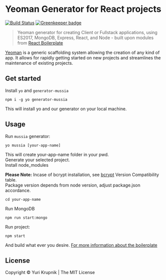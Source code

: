 # Yeoman Generator for React projects
[![Build Status](https://travis-ci.org/yurikrupnik/generator-mussia.svg?branch=master)](https://travis-ci.org/yurikrupnik/generator-mussia) [![Greenkeeper badge](https://badges.greenkeeper.io/yurikrupnik/generator-mussia.svg)](https://greenkeeper.io/)

> Yeoman generator for creating Client or Fullstack applications,
 using ES2017, MongoDB, Express, React, and Node - built upon modules 
 from [React Boilerplate](https://github.com/yurikrupnik/react-boilerplate) 
 
[Yeoman](http://yeoman.io/learning/) is a generic scaffolding system allowing the creation of any kind of app. It allows for rapidly getting started on new projects and streamlines the maintenance of existing projects.

## Get started

Install `yo` and `generator-mussia`
```
npm i -g yo generator-mussia
```
This will install yo and our generator on your local machine.

## Usage
Run `mussia` generator:
```
yo mussia [your-app-name]
```
This will create your-app-name folder in your pwd.  
Generate your selected project.  
Install node_modules

**Please Note:** Incase of bcrypt installation, see [bcrypt](https://www.npmjs.com/package/bcrypt) Version Compatibility table.  
Package version depends from node version, adjust package.json accordance.
```
cd your-app-name
```
Run MongoDB
```
npm run start:mongo
```
Run project:
```
npm start
```

And build what ever you desire.
[For more information about the boilerplate](https://github.com/yurikrupnik/react-boilerplate)

## License
Copyright © Yuri Krupnik  |  The MIT License

